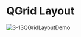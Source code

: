 # QGrid Layout
![3-13QGridLayoutDemo](https://user-images.githubusercontent.com/45032222/212460334-22f431b4-a0cd-4bb9-8b55-717558c87738.png)
